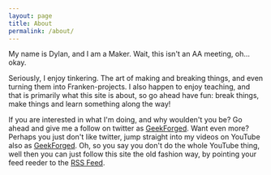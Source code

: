 ```yaml
---
layout: page
title: About
permalink: /about/
---
```


My name is Dylan, and I am a Maker. Wait, this isn't an AA meeting, oh... okay.

Seriously, I enjoy tinkering. The art of making and breaking things, and even turning them into Franken-projects. I also happen to enjoy teaching, and that is primarily what this site is about, so go ahead have fun: break things, make things and learn something along the way!

If you are interested in what I'm doing, and why woulden't you be? Go ahead and give me a follow on twitter as [GeekForged][twitter_link]. Want even more? Perhaps you just don't like twitter, jump straight into my videos on YouTube also as [GeekForged][youtube_link]. Oh, so you say you don't do the whole YouTube thing, well then you can just follow this site the old fashion way, by pointing your feed reeder to the [RSS Feed][rss_link].

[twitter_link]: https://twitter.com/{{site.twitter_username}}
[youtube_link]: https://youtube.com/c/{{site.youtube_username}}
[rss_link]: {{site.baseurl}}/feed.xml
